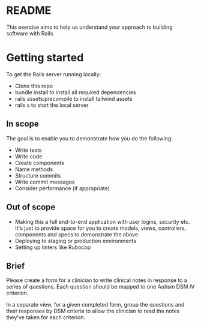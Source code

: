 # README

This exercise aims to help us understand your approach to building software with Rails.

# Getting started

To get the Rails server running locally:

- Clone this repo
- bundle install to install all required dependencies
- rails assets:precompile to install tailwind assets
- rails s to start the local server

## In scope

The goal is to enable you to demonstrate how you do the following:

- Write tests
- Write code
- Create components
- Name methods
- Structure commits
- Write commit messages
- Consider performance (if appropriate)

## Out of scope

- Making this a full end-to-end application with user logins, security etc. It's just to provide space for you to create models, views, controllers, components and specs to demonstrate the above
- Deploying to staging or production environments
- Setting up linters like Rubocop

## Brief

Please create a form for a clinician to write clinical notes in response to a series of questions. Each question should be mapped to one Autism DSM IV criterion.

In a separate view, for a given completed form, group the questions and their responses by DSM criteria to allow the clinician to read the notes they've taken for each criterion.

